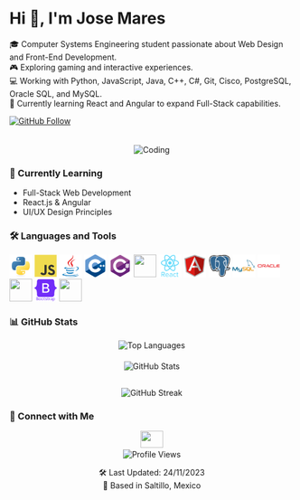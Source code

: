 <!-- 🧑‍💻 Hero Section -->
<div style="display: flex; justify-content: space-between; align-items: center; flex-wrap: wrap; gap: 20px;">
  <div style="flex: 1; min-width: 300px; max-width: 600px;">
    <h1>Hi 👋, I'm Jose Mares</h1>
    <p>
      🎓 Computer Systems Engineering student passionate about Web Design and Front-End Development.<br>
      🎮 Exploring gaming and interactive experiences.<br>
      💻 Working with Python, JavaScript, Java, C++, C#, Git, Cisco, PostgreSQL, Oracle SQL, and MySQL.<br>
      🚀 Currently learning React and Angular to expand Full-Stack capabilities.
    </p>
    <p>
      <a href="https://github.com/mares1402" target="_blank">
        <img src="https://img.shields.io/github/followers/mares1402?label=Follow&style=for-the-badge" alt="GitHub Follow" />
      </a>
    </p>
  </div>

  <div style="flex: 1; min-width: 250px; text-align: center;">
    <img alt="Coding" width="250" src="https://i.pinimg.com/originals/81/17/8b/81178b47a8598f0c81c4799f2cdd4057.gif">
  </div>
</div>

<!-- 🌱 Learning Section -->
<h3>🌱 Currently Learning</h3>
<ul>
  <li>Full-Stack Web Development</li>
  <li>React.js & Angular</li>
  <li>UI/UX Design Principles</li>
</ul>

<!-- 🛠️ Tools Section -->
<h3>🛠️ Languages and Tools</h3>
<p align="left">
  <a href="https://www.python.org" target="_blank"><img src="https://raw.githubusercontent.com/devicons/devicon/master/icons/python/python-original.svg" width="40" height="40" /></a>
  <a href="https://developer.mozilla.org/en-US/docs/Web/JavaScript" target="_blank"><img src="https://raw.githubusercontent.com/devicons/devicon/master/icons/javascript/javascript-original.svg" width="40" height="40" /></a>
  <a href="https://www.java.com" target="_blank"><img src="https://raw.githubusercontent.com/devicons/devicon/master/icons/java/java-original.svg" width="40" height="40" /></a>
  <a href="https://www.w3schools.com/cpp/" target="_blank"><img src="https://raw.githubusercontent.com/devicons/devicon/master/icons/cplusplus/cplusplus-original.svg" width="40" height="40" /></a>
  <a href="https://learn.microsoft.com/en-us/dotnet/csharp/" target="_blank"><img src="https://raw.githubusercontent.com/devicons/devicon/master/icons/csharp/csharp-original.svg" width="40" height="40" /></a>
  <a href="https://git-scm.com/" target="_blank"><img src="https://www.vectorlogo.zone/logos/git-scm/git-scm-icon.svg" width="40" height="40" /></a>
  <a href="https://reactjs.org/" target="_blank"><img src="https://raw.githubusercontent.com/devicons/devicon/master/icons/react/react-original-wordmark.svg" width="40" height="40" /></a>
  <a href="https://angular.io/" target="_blank"><img src="https://raw.githubusercontent.com/devicons/devicon/master/icons/angularjs/angularjs-original.svg" width="40" height="40" /></a>
  <a href="https://www.postgresql.org/" target="_blank"><img src="https://raw.githubusercontent.com/devicons/devicon/master/icons/postgresql/postgresql-original.svg" width="40" height="40" /></a>
  <a href="https://www.mysql.com/" target="_blank"><img src="https://raw.githubusercontent.com/devicons/devicon/master/icons/mysql/mysql-original-wordmark.svg" width="40" height="40" /></a>
  <a href="https://www.oracle.com/database/" target="_blank"><img src="https://raw.githubusercontent.com/devicons/devicon/master/icons/oracle/oracle-original.svg" width="40" height="40" /></a>
  <a href="https://tailwindcss.com/" target="_blank"><img src="https://www.vectorlogo.zone/logos/tailwindcss/tailwindcss-icon.svg" width="40" height="40" /></a>
  <a href="https://getbootstrap.com" target="_blank"><img src="https://raw.githubusercontent.com/devicons/devicon/master/icons/bootstrap/bootstrap-plain-wordmark.svg" width="40" height="40" /></a>
  <a href="https://www.cisco.com/" target="_blank"><img src="https://cdn.worldvectorlogo.com/logos/cisco-2.svg" width="40" height="40" /></a>
</p>

<!-- 📊 GitHub Stats Section -->
<h3>📊 GitHub Stats</h3>
<div style="display: flex; justify-content: space-between; align-items: center; flex-wrap: wrap; gap: 20px;">
  <div style="flex: 1; min-width: 300px; text-align: center;">
    <img src="https://github-readme-stats.vercel.app/api/top-langs?username=mares1402&show_icons=true&theme=dark&locale=en&layout=compact" alt="Top Languages" />
  </div>
  <div style="flex: 1; min-width: 300px; text-align: center;">
    <img src="https://github-readme-stats.vercel.app/api?username=mares1402&show_icons=true&theme=dark&locale=en" alt="GitHub Stats" />
  </div>
</div>

<div style="text-align: center; margin-top: 30px;">
  <img src="https://github-readme-streak-stats.herokuapp.com/?user=mares1402&theme=dark" alt="GitHub Streak" />
</div>

<!-- 🤝 Contact Section -->
<h3>🤝 Connect with Me</h3>
<div align="center">
  <a href="https://instagram.com/anii_akhil" target="_blank">
    <img src="https://raw.githubusercontent.com/rahuldkjain/github-profile-readme-generator/master/src/images/icons/Social/instagram.svg" height="30" width="40" />
  </a>
</div>

<div align="center">
  <img src="https://komarev.com/ghpvc/?username=mares1402&label=Profile%20views&color=0e75b6&style=flat" alt="Profile Views" />
</div>

<!-- 📍 Footer -->
<p align="center">
  🛠 Last Updated: 24/11/2023<br>
  📍 Based in Saltillo, Mexico
</p>
